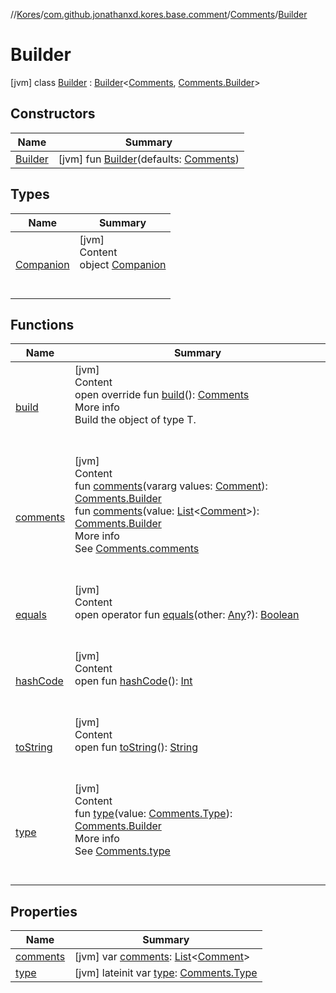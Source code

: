 //[Kores](../../../index.md)/[com.github.jonathanxd.kores.base.comment](../../index.md)/[Comments](../index.md)/[Builder](index.md)



# Builder  
 [jvm] class [Builder](index.md) : [Builder](../../../com.github.jonathanxd.kores.builder/-builder/index.md)<[Comments](../index.md), [Comments.Builder](index.md)>    


## Constructors  
  
|  Name|  Summary| 
|---|---|
| <a name="com.github.jonathanxd.kores.base.comment/Comments.Builder/Builder/#com.github.jonathanxd.kores.base.comment.Comments/PointingToDeclaration/"></a>[Builder](-builder.md)| <a name="com.github.jonathanxd.kores.base.comment/Comments.Builder/Builder/#com.github.jonathanxd.kores.base.comment.Comments/PointingToDeclaration/"></a> [jvm] fun [Builder](-builder.md)(defaults: [Comments](../index.md))   <br>


## Types  
  
|  Name|  Summary| 
|---|---|
| <a name="com.github.jonathanxd.kores.base.comment/Comments.Builder.Companion///PointingToDeclaration/"></a>[Companion](-companion/index.md)| <a name="com.github.jonathanxd.kores.base.comment/Comments.Builder.Companion///PointingToDeclaration/"></a>[jvm]  <br>Content  <br>object [Companion](-companion/index.md)  <br><br><br>


## Functions  
  
|  Name|  Summary| 
|---|---|
| <a name="com.github.jonathanxd.kores.base.comment/Comments.Builder/build/#/PointingToDeclaration/"></a>[build](build.md)| <a name="com.github.jonathanxd.kores.base.comment/Comments.Builder/build/#/PointingToDeclaration/"></a>[jvm]  <br>Content  <br>open override fun [build](build.md)(): [Comments](../index.md)  <br>More info  <br>Build the object of type T.  <br><br><br>
| <a name="com.github.jonathanxd.kores.base.comment/Comments.Builder/comments/#kotlin.Array[com.github.jonathanxd.kores.base.comment.Comment]/PointingToDeclaration/"></a>[comments](comments.md)| <a name="com.github.jonathanxd.kores.base.comment/Comments.Builder/comments/#kotlin.Array[com.github.jonathanxd.kores.base.comment.Comment]/PointingToDeclaration/"></a>[jvm]  <br>Content  <br>fun [comments](comments.md)(vararg values: [Comment](../../-comment/index.md)): [Comments.Builder](index.md)  <br>fun [comments](comments.md)(value: [List](https://kotlinlang.org/api/latest/jvm/stdlib/kotlin.collections/-list/index.html)<[Comment](../../-comment/index.md)>): [Comments.Builder](index.md)  <br>More info  <br>See [Comments.comments](../comments.md)  <br><br><br>
| <a name="kotlin/Any/equals/#kotlin.Any?/PointingToDeclaration/"></a>[equals](../../../com.github.jonathanxd.kores.util/-simple-resolver/index.md#%5Bkotlin%2FAny%2Fequals%2F%23kotlin.Any%3F%2FPointingToDeclaration%2F%5D%2FFunctions%2F-1211764316)| <a name="kotlin/Any/equals/#kotlin.Any?/PointingToDeclaration/"></a>[jvm]  <br>Content  <br>open operator fun [equals](../../../com.github.jonathanxd.kores.util/-simple-resolver/index.md#%5Bkotlin%2FAny%2Fequals%2F%23kotlin.Any%3F%2FPointingToDeclaration%2F%5D%2FFunctions%2F-1211764316)(other: [Any](https://kotlinlang.org/api/latest/jvm/stdlib/kotlin/-any/index.html)?): [Boolean](https://kotlinlang.org/api/latest/jvm/stdlib/kotlin/-boolean/index.html)  <br><br><br>
| <a name="kotlin/Any/hashCode/#/PointingToDeclaration/"></a>[hashCode](../../../com.github.jonathanxd.kores.util/-simple-resolver/index.md#%5Bkotlin%2FAny%2FhashCode%2F%23%2FPointingToDeclaration%2F%5D%2FFunctions%2F-1211764316)| <a name="kotlin/Any/hashCode/#/PointingToDeclaration/"></a>[jvm]  <br>Content  <br>open fun [hashCode](../../../com.github.jonathanxd.kores.util/-simple-resolver/index.md#%5Bkotlin%2FAny%2FhashCode%2F%23%2FPointingToDeclaration%2F%5D%2FFunctions%2F-1211764316)(): [Int](https://kotlinlang.org/api/latest/jvm/stdlib/kotlin/-int/index.html)  <br><br><br>
| <a name="kotlin/Any/toString/#/PointingToDeclaration/"></a>[toString](../../../com.github.jonathanxd.kores.util/-simple-resolver/index.md#%5Bkotlin%2FAny%2FtoString%2F%23%2FPointingToDeclaration%2F%5D%2FFunctions%2F-1211764316)| <a name="kotlin/Any/toString/#/PointingToDeclaration/"></a>[jvm]  <br>Content  <br>open fun [toString](../../../com.github.jonathanxd.kores.util/-simple-resolver/index.md#%5Bkotlin%2FAny%2FtoString%2F%23%2FPointingToDeclaration%2F%5D%2FFunctions%2F-1211764316)(): [String](https://kotlinlang.org/api/latest/jvm/stdlib/kotlin/-string/index.html)  <br><br><br>
| <a name="com.github.jonathanxd.kores.base.comment/Comments.Builder/type/#com.github.jonathanxd.kores.base.comment.Comments.Type/PointingToDeclaration/"></a>[type](type.md)| <a name="com.github.jonathanxd.kores.base.comment/Comments.Builder/type/#com.github.jonathanxd.kores.base.comment.Comments.Type/PointingToDeclaration/"></a>[jvm]  <br>Content  <br>fun [type](type.md)(value: [Comments.Type](../-type/index.md)): [Comments.Builder](index.md)  <br>More info  <br>See [Comments.type](../type.md)  <br><br><br>


## Properties  
  
|  Name|  Summary| 
|---|---|
| <a name="com.github.jonathanxd.kores.base.comment/Comments.Builder/comments/#/PointingToDeclaration/"></a>[comments](comments.md)| <a name="com.github.jonathanxd.kores.base.comment/Comments.Builder/comments/#/PointingToDeclaration/"></a> [jvm] var [comments](comments.md): [List](https://kotlinlang.org/api/latest/jvm/stdlib/kotlin.collections/-list/index.html)<[Comment](../../-comment/index.md)>   <br>
| <a name="com.github.jonathanxd.kores.base.comment/Comments.Builder/type/#/PointingToDeclaration/"></a>[type](type.md)| <a name="com.github.jonathanxd.kores.base.comment/Comments.Builder/type/#/PointingToDeclaration/"></a> [jvm] lateinit var [type](type.md): [Comments.Type](../-type/index.md)   <br>

